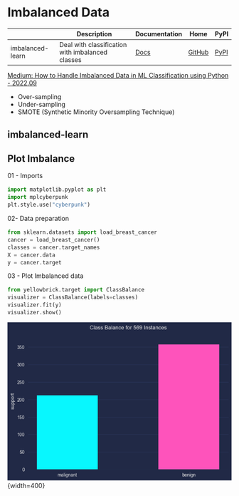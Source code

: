 Imbalanced Data
===

|                  | Description                                      | Documentation                                          | Home                                                         | PyPI                                               |
| ---------------- | ------------------------------------------------ | ------------------------------------------------------ | ------------------------------------------------------------ | -------------------------------------------------- |
| imbalanced-learn | Deal with classification with imbalanced classes | [Docs](https://imbalanced-learn.org/stable/index.html) | [GitHub](https://github.com/scikit-learn-contrib/imbalanced-learn) | [PyPI](https://pypi.org/project/imbalanced-learn/) |

[Medium: How to Handle Imbalanced Data in ML Classification using Python - 2022.09](https://pub.towardsai.net/important-techniques-to-handle-imbalanced-data-in-machine-learning-python-3b0cb44a12bf)

- Over-sampling
- Under-sampling
- SMOTE (Synthetic Minority Oversampling Technique)

imbalanced-learn
---



Plot Imbalance
---

01 - Imports

```python
import matplotlib.pyplot as plt
import mplcyberpunk
plt.style.use("cyberpunk")
```

02- Data preparation

```python
from sklearn.datasets import load_breast_cancer
cancer = load_breast_cancer()
classes = cancer.target_names
X = cancer.data
y = cancer.target
```

03 - Plot Imbalanced data

```python
from yellowbrick.target import ClassBalance
visualizer = ClassBalance(labels=classes)
visualizer.fit(y)
visualizer.show()
```

![imbalance](imgs/imbalance.png){width=400}

